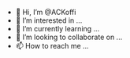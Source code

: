 - 👋 Hi, I’m @ACKoffi
- 👀 I’m interested in ...
- 🌱 I’m currently learning ...
- 💞️ I’m looking to collaborate on ...
- 📫 How to reach me ...

<!---
ACKoffi/ACKoffi is a ✨ special ✨ repository because its `README.md` (this file) appears on your GitHub profile.
You can click the Preview link to take a look at your changes.
--->
